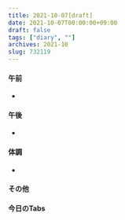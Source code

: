 ```yaml
---
title: 2021-10-07[draft]
date: 2021-10-07T00:00:00+09:00
draft: false
tags: ["diary", ""]
archives: 2021-10
slug: 732119
---
```

#### 午前
- 
#### 午後
- 
#### 体調
- 
#### その他
#### 今日のTabs